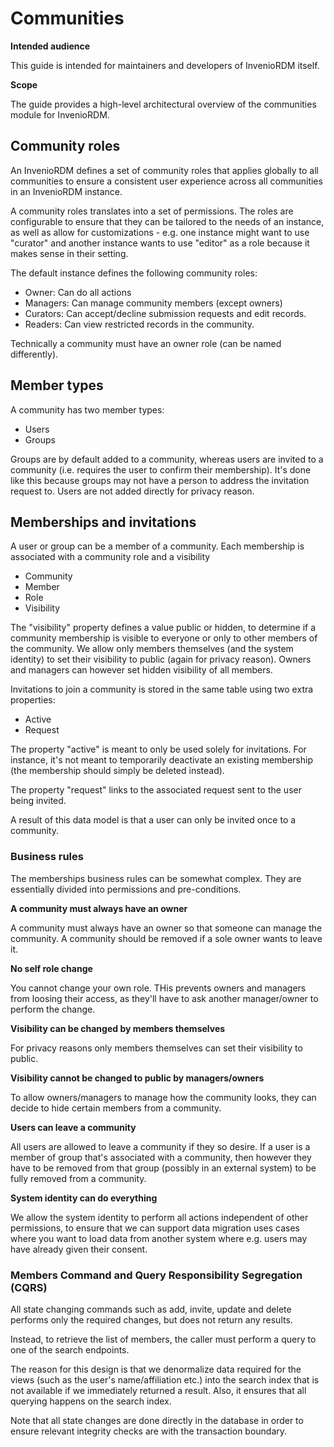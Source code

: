 # Communities

**Intended audience**

This guide is intended for maintainers and developers of InvenioRDM itself.

**Scope**

The guide provides a high-level architectural overview of the communities 
module for InvenioRDM.

## Community roles

An InvenioRDM defines a set of community roles that applies globally to all
communities to ensure a consistent user experience across all communities in an
InvenioRDM instance.

A community roles translates into a set of permissions. The roles are
configurable to ensure that they can be tailored to the needs of an instance,
as well as allow for customizations - e.g. one instance might want to use
"curator" and another instance wants to use "editor" as a role because it makes
sense in their setting.

The default instance defines the following community roles:

- Owner: Can do all actions
- Managers: Can manage community members (except owners)
- Curators: Can accept/decline submission requests and edit records.
- Readers: Can view restricted records in the community.

Technically a community must have an owner role (can be named differently).

## Member types

A community has two member types:

- Users
- Groups

Groups are by default added to a community, whereas users are invited to a
community (i.e. requires the user to confirm their membership). It's done like
this because groups may not have a person to address the invitation request to.
Users are not added directly for privacy reason.

## Memberships and invitations

A user or group can be a member of a community. Each membership is associated
with a community role and a visibility

- Community
- Member
- Role
- Visibility

The "visibility" property defines a value public or hidden, to determine if a
community membership is visible to everyone or only to other members of the
community. We allow only members themselves (and the system identity) to set
their visibility to public (again for privacy reason). Owners and managers can
however set hidden visibility of all members.

Invitations to join a community is stored in the same table using two extra
properties:

- Active
- Request

The property "active" is meant to only be used solely for invitations. For
instance, it's not meant to temporarily deactivate an existing membership (the
membership should simply be deleted instead).

The property "request" links to the associated request sent to the user being
invited.

A result of this data model is that a user can only be invited once to a
community.

### Business rules

The memberships business rules can be somewhat complex. They are essentially
divided into permissions and pre-conditions.

**A community must always have an owner**

A community must always have an owner so that someone can manage the community.
A community should be removed if a sole owner wants to leave it.

**No self role change**

You cannot change your own role. THis prevents owners and managers from loosing
their access, as they'll have to ask another manager/owner to perform the
change.

**Visibility can be changed by members themselves**

For privacy reasons only members themselves can set their visibility to public.

**Visibility cannot be changed to public by managers/owners**

To allow owners/managers to manage how the community looks, they can decide
to hide certain members from a community.

**Users can leave a community**

All users are allowed to leave a community if they so desire. If a user
is a member of group that's associated with a community, then however they
have to be removed from that group (possibly in an external system) to be fully
removed from a community.

**System identity can do everything**

We allow the system identity to perform all actions independent of other
permissions, to ensure that we can support data migration uses cases where you
want to load data from another system where e.g. users may have already given
their consent.

### Members Command and Query Responsibility Segregation (CQRS)

All state changing commands such as add, invite, update and delete
performs only the required changes, but does not return any results.

Instead, to retrieve the list of members, the caller must perform a query to one
of the search endpoints.

The reason for this design is that we denormalize data required for the
views (such as the user's name/affiliation etc.) into the search index that is
not available if we immediately returned a result. Also, it ensures that all
querying happens on the search index.

Note that all state changes are done directly in the database in order to
ensure relevant integrity checks are with the transaction boundary.
